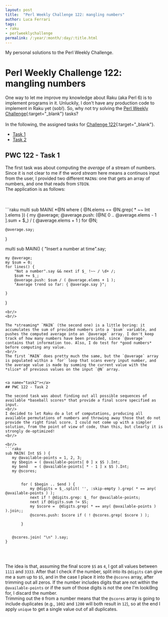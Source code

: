 ```yaml
---
layout: post
title:  "Perl Weekly Challenge 122: mangling numbers"
author: Luca Ferrari
tags:
- raku
- perlweeklychallenge
permalink: /:year/:month/:day/:title.html
---
```

My personal solutions to the Perl Weekly Challenge.

# Perl Weekly Challenge 122: mangling numbers

One way to let me improve my knowledge about Raku (aka Perl 6) is to implement programs in it.
Unluckily, I don't have any production code to implement in Raku yet (sob!).
So, why not try solving the [Perl Weekly Challenge](https://perlweeklychallenge.org/){:target="_blank"} tasks?
<br/>
<br/>
In the following, the assigned tasks for [Challenge 122](https://perlweeklychallenge.org/blog/perl-weekly-challenge-122/){:target="_blank"}.
<br/>
- [Task 1](#task1)
- [Task 2](#task2)



<a name="task1"></a>
## PWC 122 - Task 1

The first task was about computing the *average* of a stream of numbers. Since it is not clear to me if the word *stream* here means a continuos input from the user, I provided two different `MAIN`s: one that gets an array of numbers, and one that reads from `STDIN`.
<br/>
The application is as follows:

<br/>
<br/>
```raku
multi sub MAIN( *@N where { @N.elems == @N.grep( * ~~ Int ).elems }) {
    my @average;
    @average.push: (@N[ 0 .. @average.elems - 1 ].sum + $_) / ( @average.elems + 1 ) for @N;


    @average.say;
}


multi sub MAIN() {
    "Insert a number at time".say;

    my @average;
    my $sum = 0;
    for lines() {
        "Not a number".say && next if $_ !~~ / \d+ /;
        $sum += $_;
        @average.push: $sum / ( @average.elems + 1 );
        "Average trend so far: { @average.say }";

    }
}
 ```
<br/>
<br/>

The *streaming* `MAIN` (the second one) is a little boring: it accumulates the sum of provided numbers into a `$sum` variable, and pushes the computed average into an `@average` array. I don't keep track of how many numbers have been provided, since `@average` contains that information too. Also, I do test for *good numbers* before computing any value.
<br/>
The first `MAIN` does pretty much the same, but the `@average` array is populated within a `for` loop that scans every input number, and the average value is made by summing the current value with the *slice* of previous values on the input `@N` array.


<a name="task2"></a>
## PWC 122 - Task 2

The second task was about finding out all possible sequences of available *baseball scores* that provide a final score specified as input.
<br/>
I decided to let Raku do a lot of computations, producing all available permutations of numbers and throwing away those that do not provide the right final score. I could not come up with a simpler solution, from the point of view of code, than this, but clearly it is strongly de-optimized!
<br/>

<br/>
```raku
sub MAIN( Int $S ) {
    my @available-points = 1, 2, 3;
    my $begin = ( @available-points[ 0 ] x $S ).Int;
    my $end   = ( @available-points[ * - 1 ] x $S ).Int;
    my @scores;


        for ( $begin .. $end ) {
            my @digits = $_.split( '', :skip-empty ).grep( * == any( @available-points ) );
            next if ! @digits.grep: $_ for @available-points;
            next if @digits.sum != $S;
            my $score =  @digits.grep( * == any( @available-points ) ).join;;
            @scores.push: $score if ( ! @scores.grep( $score ) );

        }


    @scores.join( "\n" ).say;
}
```
<br/>
<br/>

The idea is that, assuming the final score `$S` as `4`, I got all values between `1111` and `3333`. After that I check if the number, split into its `@digits` can give me a sum up to `$S`, and in the case I place it into the `@scores` array, after trimming out all zeros. If the number includes digits that are not within the `@available-points` or if the sum of those digits is not the one I'm looki9ng for, I discard the number.
<br/>
Trimming out the `0` from a number means that the `@scores` array is going to include duplicates (e.g., `1002` and `1200` will both result in `12`), so at the end I apply `unique` to get a single value out of all duplicates.
